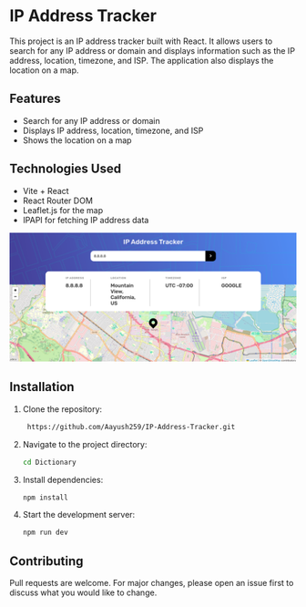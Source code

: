 # IP Address Tracker

This project is an IP address tracker built with React. It allows users to search for any IP address or domain and displays information such as the IP address, location, timezone, and ISP. The application also displays the location on a map.

## Features

- Search for any IP address or domain
- Displays IP address, location, timezone, and ISP
- Shows the location on a map

## Technologies Used

- Vite + React
- React Router DOM
- Leaflet.js for the map
- IPAPI for fetching IP address data

![Google IP Screenshot](src/images/Screenshot.png)

## Installation
1. Clone the repository:
   ```bash
    https://github.com/Aayush259/IP-Address-Tracker.git
    ```

2. Navigate to the project directory:
    ```bash
    cd Dictionary
    ```

3. Install dependencies:
    ```bash
    npm install
    ```

4. Start the development server:
    ```bash
    npm run dev
    ```

## Contributing

Pull requests are welcome. For major changes, please open an issue first to discuss what you would like to change.
